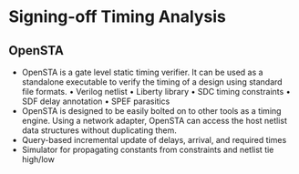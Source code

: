 # Signing-off Timing Analysis


##  OpenSTA
* OpenSTA is a gate level static timing verifier. It can be used as a standalone executable to verify the timing of a design using standard file formats.
     • Verilog netlist
  • Liberty library
  • SDC timing constraints
  • SDF delay annotation 
  • SPEF parasitics 
* OpenSTA is designed to be easily bolted on to other tools as a timing engine. Using a network adapter, OpenSTA can access the host netlist data structures without duplicating them.
* Query-based incremental update of delays, arrival, and required times
* Simulator for propagating constants from constraints and netlist tie high/low
